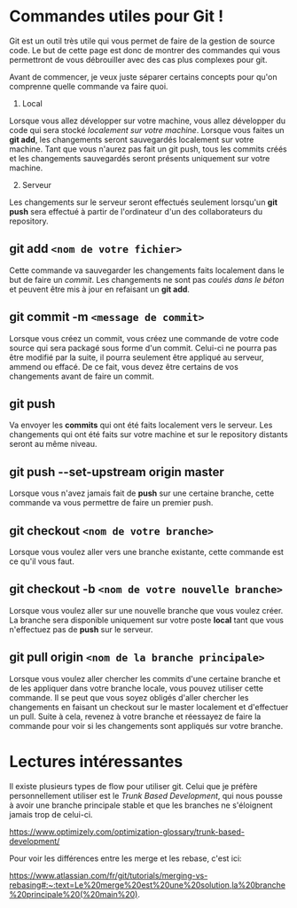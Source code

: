 # Commandes utiles pour Git !

Git est un outil très utile qui vous permet de faire de la gestion de source code. Le but de cette page est donc de montrer des commandes qui vous permettront de vous débrouiller avec des cas plus complexes pour git.

Avant de commencer, je veux juste séparer certains concepts pour qu'on comprenne quelle commande va faire quoi.

1. Local

Lorsque vous allez développer sur votre machine, vous allez développer du code qui sera stocké _localement sur votre machine_. Lorsque vous faites un **git add**, les changements seront sauvegardés localement sur votre machine. Tant que vous n'aurez pas fait un git push, tous les commits créés et les changements sauvegardés seront présents uniquement sur votre machine.

2. Serveur

Les changements sur le serveur seront effectués seulement lorsqu'un **git push** sera effectué à partir de l'ordinateur d'un des collaborateurs du repository.

## git add `<nom de votre fichier>`

Cette commande va sauvegarder les changements faits localement dans le but de faire un _commit_. Les changements ne sont pas _coulés dans le béton_ et peuvent être mis à jour en refaisant un **git add**.

## git commit -m `<message de commit>`

Lorsque vous créez un commit, vous créez une commande de votre code source qui sera packagé sous forme d'un commit. Celui-ci ne pourra pas être modifié par la suite, il pourra seulement être appliqué au serveur, ammend ou effacé. De ce fait, vous devez être certains de vos changements avant de faire un commit.

## git push

Va envoyer les **commits** qui ont été faits localement vers le serveur. Les changements qui ont été faits sur votre machine et sur le repository distants seront au même niveau.

## git push --set-upstream origin master

Lorsque vous n'avez jamais fait de **push** sur une certaine branche, cette commande va vous permettre de faire un premier push.

## git checkout `<nom de votre branche>`

Lorsque vous voulez aller vers une branche existante, cette commande est ce qu'il vous faut.

## git checkout -b `<nom de votre nouvelle branche>`

Lorsque vous voulez aller sur une nouvelle branche que vous voulez créer. La branche sera disponible uniquement sur votre poste **local** tant que vous n'effectuez pas de **push** sur le serveur.

## git pull origin `<nom de la branche principale>`

Lorsque vous voulez aller chercher les commits d'une certaine branche et de les appliquer dans votre branche locale, vous pouvez utiliser cette commande. Il se peut que vous soyez obligés d'aller chercher les changements en faisant un checkout sur le master localement et d'effectuer un pull. Suite à cela, revenez à votre branche et réessayez de faire la commande pour voir si les changements sont appliqués sur votre branche.

# Lectures intéressantes

Il existe plusieurs types de flow pour utiliser git. Celui que je préfère personnellement utiliser est le _Trunk Based Development_, qui nous pousse à avoir une branche principale stable et que les branches ne s'éloignent jamais trop de celui-ci.

https://www.optimizely.com/optimization-glossary/trunk-based-development/

Pour voir les différences entre les merge et les rebase, c'est ici:

https://www.atlassian.com/fr/git/tutorials/merging-vs-rebasing#:~:text=Le%20merge%20est%20une%20solution,la%20branche%20principale%20(%20main%20).
